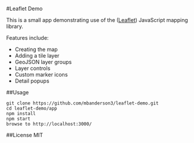 #Leaflet Demo

This is a small app demonstrating use of the ([Leaflet](http://leafletjs.com)) JavaScript mapping library.

Features include:

* Creating the map
* Adding a tile layer
* GeoJSON layer groups
* Layer controls
* Custom marker icons
* Detail popups

##Usage

    git clone https://github.com/mbanderson3/leaflet-demo.git
    cd leaflet-demo/app
    npm install
    npm start
    browse to http://localhost:3000/

##License
MIT
